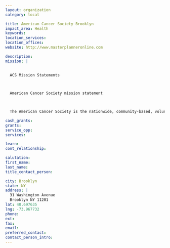 ```yaml
---
layout: organization
category: local

title: American Cancer Society Brooklyn
impact_area: Health
keywords: 
location_services: 
location_offices: 
website: http://www.masterplanneronline.com

description: 
mission: |
  

  ACS Mission Statements

  

  American Cancer Society mission statement

  

  The American Cancer Society is the nationwide, community-based, voluntary health organization dedicated to eliminating cancer as a major health problem by preventing cancer, saving lives, and diminishing suffering from cancer, through research, education, advocacy, and service.

cash_grants: 
grants: 
service_opp: 
services: 

learn: 
cont_relationship: 

salutation: 
first_name: 
last_name: 
title_contact_person: 

city: Brooklyn
state: NY
address: |
  31 Washington Avenue     
  Brooklyn NY 11201
lat: 40.697635
lng: -73.967732
phone: 
ext: 
fax: 
email: 
preferred_contact: 
contact_person_intro: 
---
```

